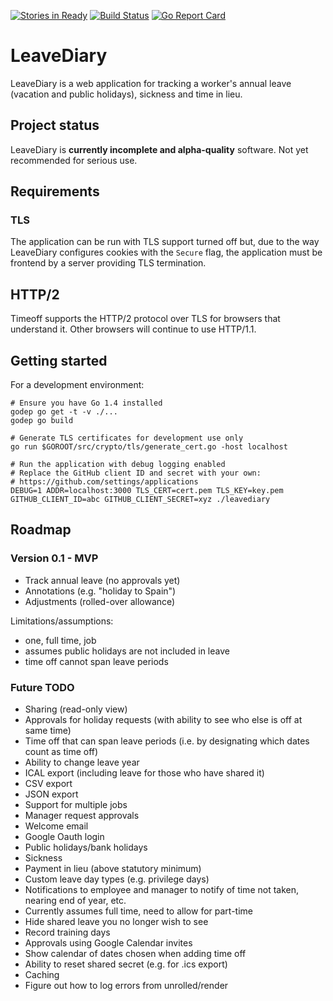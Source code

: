 [![Stories in Ready](https://badge.waffle.io/mattbostock/leavediary.png?label=ready&title=Ready)](https://waffle.io/mattbostock/leavediary)
[![Build Status](https://travis-ci.org/mattbostock/leavediary.svg?branch=master)](https://travis-ci.org/mattbostock/leavediary)
[![Go Report Card](http://goreportcard.com/badge/mattbostock/leavediary)](http://goreportcard.com/report/mattbostock/leavediary)

# LeaveDiary

LeaveDiary is a web application for tracking a worker's annual leave (vacation and public holidays),
sickness and time in lieu.

## Project status

LeaveDiary is __currently incomplete and alpha-quality__ software. Not yet recommended for serious use.

## Requirements

### TLS

The application can be run with TLS support turned off but, due to the way
LeaveDiary configures cookies with the `Secure` flag, the application must be
frontend by a server providing TLS termination.

## HTTP/2

Timeoff supports the HTTP/2 protocol over TLS for browsers that understand it.
Other browsers will continue to use HTTP/1.1.

## Getting started

For a development environment:

    # Ensure you have Go 1.4 installed
    godep go get -t -v ./...
    godep go build

    # Generate TLS certificates for development use only
    go run $GOROOT/src/crypto/tls/generate_cert.go -host localhost

    # Run the application with debug logging enabled
    # Replace the GitHub client ID and secret with your own:
    # https://github.com/settings/applications
    DEBUG=1 ADDR=localhost:3000 TLS_CERT=cert.pem TLS_KEY=key.pem GITHUB_CLIENT_ID=abc GITHUB_CLIENT_SECRET=xyz ./leavediary

## Roadmap

### Version 0.1 - MVP

- Track annual leave (no approvals yet)
- Annotations (e.g. "holiday to Spain")
- Adjustments (rolled-over allowance)

Limitations/assumptions:

- one, full time, job
- assumes public holidays are not included in leave
- time off cannot span leave periods

### Future TODO

- Sharing (read-only view)
- Approvals for holiday requests (with ability to see who else is off at same time)
- Time off that can span leave periods (i.e. by designating which dates count as time off)
- Ability to change leave year
- ICAL export (including leave for those who have shared it)
- CSV export
- JSON export
- Support for multiple jobs
- Manager request approvals
- Welcome email
- Google Oauth login
- Public holidays/bank holidays
- Sickness
- Payment in lieu (above statutory minimum)
- Custom leave day types (e.g. privilege days)
- Notifications to employee and manager to notify of time not taken, nearing end of year, etc.
- Currently assumes full time, need to allow for part-time
- Hide shared leave you no longer wish to see
- Record training days
- Approvals using Google Calendar invites
- Show calendar of dates chosen when adding time off
- Ability to reset shared secret (e.g. for .ics export)
- Caching
- Figure out how to log errors from unrolled/render
